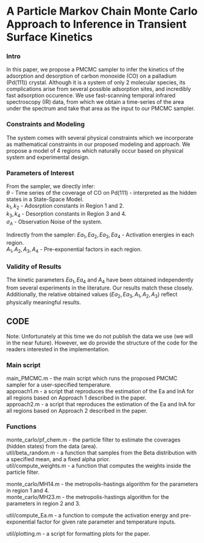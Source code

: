 # A Particle Markov Chain Monte Carlo Approach to Inference in Transient Surface Kinetics

### Intro
In this paper, we propose a PMCMC sampler to infer the kinetics of the adsorption and desorption of carbon monoxide (CO) on a palladium (Pd(111)) crystal. 
Although it is a system of only 2 molecular species, its complications arise from several possible adsorption sites, and incredibly fast adsorption occurence. 
We use fast-scanning temporal infrared spectroscopy (IR) data, from which we obtain a time-series of the area under the spectrum and take that area as the
input to our PMCMC sampler. 

### Constraints and Modeling
The system comes with several physical constraints which we incorporate as mathematical constraints in our proposed modeling and approach. 
We propose a model of 4 regions which naturally occur based on physical system and experimental design.

### Parameters of Interest
From the sampler, we directly infer: <br/> 
$\theta$ - Time series of the coverage of CO on Pd(111) - interpreted as the hidden states in a State-Space Model. <br/> 
$k_1, k_2$ - Adosrption constants in Region 1 and 2. <br/> 
$k_3, k_4$ - Desorption constants in Region 3 and 4. <br/> 
$\sigma_A$ - Observation Noise of the system. <br/> 

Indirectly from the sampler:
$Ea_1, Ea_2, Ea_3, Ea_4$ - Activation energies in each region. <br/> 
$A_1, A_2, A_3, A_4$ - Pre-exponential factors in each region. <br/> 

### Validity of Results
The kinetic parameters $Ea_1, Ea_4$ and $A_4$ have been obtained independently from several experiments in the literature. 
Our results match these closely. Additionally, the relative obtained values ($Ea_2, Ea_3, A_1, A_2, A_3$) reflect physically meaningful results.

## CODE

Note: Unfortunately at this time we do not publish the data we use (we will in the near future). However, we do provide the structure of the code for the readers interested in the implementation. <br/> 

### Main script
main_PMCMC.m - the main script which runs the proposed PMCMC sampler for a user-specified temperature. <br/> 
approach1.m - a script that reproduces the estimation of the Ea and lnA for all regions based on Approach 1 described in the paper. <br/>
approach2.m - a script that reproduces the estimation of the Ea and lnA for all regions based on Approach 2 described in the paper. <br/>


### Functions
monte_carlo/pf_chem.m - the particle filter to estimate the coverages (hidden states) from the data (area). <br/> 
util/beta_random.m - a function that samples from the Beta distribution with a specified mean, and a fixed alpha prior. <br/> 
util/compute_weights.m - a function that computes the weights inside the particle filter. <br/> 


monte_carlo/MH14.m - the metropolis-hastings algorithm for the parameters in region 1 and 4. <br/> 
monte_carlo/MH23.m - the metropolis-hastings algorithm for the parameters in region 2 and 3. <br/> 

util/compute_Ea.m - a function to compute the activation energy and pre-exponential factor for given rate parameter and temperature inputs. <br/>

util/plotting.m - a script for formatting plots for the paper.




 
